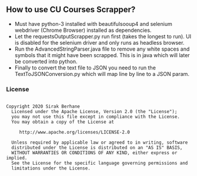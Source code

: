 
## How to use CU Courses Scrapper?
* Must have python-3 installed with beautifulsooup4 and selenium webdriver (Chrome Browser) installed as dependencies.
* Let the requestsOutputScrapper.py run first (takes the longest to run). UI is disabled for the selenium driver and only runs as headless browser.
* Run the AdvancedStringParser.java file to remove any white spaces and symbols that it might have been scrapped. This is in java which will later be converted into python.
* Finally to convert the text file to JSON you need to run the TextToJSONConversion.py which will map line by line to a JSON param.

### License

```

Copyright 2020 Sirak Berhane
  Licensed under the Apache License, Version 2.0 (the "License");
  you may not use this file except in compliance with the License.
  You may obtain a copy of the License at

     http://www.apache.org/licenses/LICENSE-2.0

  Unless required by applicable law or agreed to in writing, software
  distributed under the License is distributed on an "AS IS" BASIS,
  WITHOUT WARRANTIES OR CONDITIONS OF ANY KIND, either express or implied.
  See the License for the specific language governing permissions and
  limitations under the License.
  
```
